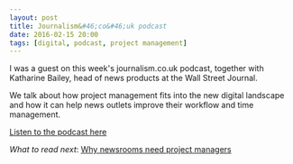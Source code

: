 ```yaml
---
layout: post
title: Journalism&#46;co&#46;uk podcast
date: 2016-02-15 20:00
tags: [digital, podcast, project management]
---
```

I was a guest on this week's journalism.co.uk podcast, together with Katharine Bailey, head of news products at the Wall Street Journal.

We talk about how project management fits into the new digital landscape and how it can help news outlets improve their workflow and time management.

[Listen to the podcast here](https://www.journalism.co.uk/podcast/project-management-in-the-newsroom-what-are-the-benefits-/s399/a611154/)

*What to read next*: [Why newsrooms need project managers](/project-managers/)